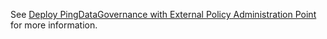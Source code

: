See [Deploy PingDataGovernance with External Policy Administration Point](../../docs/deployPdgPap.md) for more information.